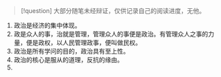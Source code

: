 >[!question] 
>大部分随笔未经辩证，仅供记录自己的阅读进度，无他。

1. 政治是经济的集中体现。
2. 政是众人的事，治就是管理，管理众人的事便是政治。有管理众人之事的力量，便是政权，以人民管理政事，便叫做民权。
3. 政治是所有学问的目的，政治具有至上性。
4. 政治的核心是服从的道理，反抗的缘由。
5. 